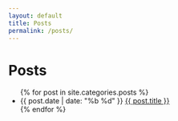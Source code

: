```yaml
---
layout: default
title: Posts
permalink: /posts/
---
```

<h1>Posts</h1>
<ul>
{% for post in site.categories.posts %}
<li>{{ post.date | date: "%b %d" }} <a href="{{ post.url }}" title="{{ post.description }}">{{ post.title }}</a></li>
{% endfor %}
</ul>
